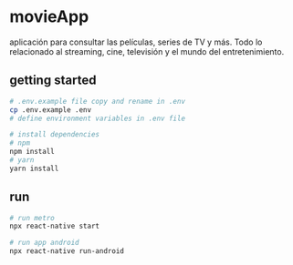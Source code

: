 # movieApp

aplicación para consultar las películas, series de TV y más. Todo lo relacionado al streaming, cine, televisión y el mundo del entretenimiento.

## getting started

```bash
# .env.example file copy and rename in .env
cp .env.example .env
# define environment variables in .env file
```

```bash
# install dependencies
# npm
npm install
# yarn
yarn install
```

## run

```bash
# run metro
npx react-native start

# run app android
npx react-native run-android
```
